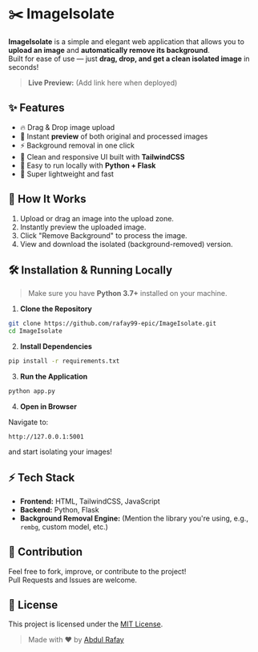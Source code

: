# ✂️ ImageIsolate

**ImageIsolate** is a simple and elegant web application that allows you to **upload an image** and **automatically remove its background**.  
Built for ease of use — just **drag, drop, and get a clean isolated image** in seconds!

> **Live Preview:** (Add link here when deployed)

## ✨ Features

- 🔥 Drag & Drop image upload
- 👀 Instant **preview** of both original and processed images
- ⚡ Background removal in one click
- 🎨 Clean and responsive UI built with **TailwindCSS**
- 🧠 Easy to run locally with **Python + Flask**
- 🚀 Super lightweight and fast

## 📸 How It Works

1. Upload or drag an image into the upload zone.
2. Instantly preview the uploaded image.
3. Click "Remove Background" to process the image.
4. View and download the isolated (background-removed) version.

## 🛠️ Installation & Running Locally

> Make sure you have **Python 3.7+** installed on your machine.

1. **Clone the Repository**

```bash
git clone https://github.com/rafay99-epic/ImageIsolate.git
cd ImageIsolate
```

2. **Install Dependencies**

```bash
pip install -r requirements.txt
```

3. **Run the Application**

```bash
python app.py
```

4. **Open in Browser**

Navigate to:

```
http://127.0.0.1:5001
```

and start isolating your images!

## ⚡ Tech Stack

- **Frontend:** HTML, TailwindCSS, JavaScript
- **Backend:** Python, Flask
- **Background Removal Engine:** (Mention the library you're using, e.g., `rembg`, custom model, etc.)

## 🙌 Contribution

Feel free to fork, improve, or contribute to the project!  
Pull Requests and Issues are welcome.

## 📄 License

This project is licensed under the [MIT License](LICENSE).

> Made with ❤️ by [Abdul Rafay](https://rafay99.com)
